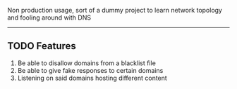 Non production usage, sort of a dummy project to learn network topology and fooling around with DNS

--------
TODO Features
--------

1. Be able to disallow domains from a blacklist file
2. Be able to give fake responses to certain domains
3. Listening on said domains hosting different content
